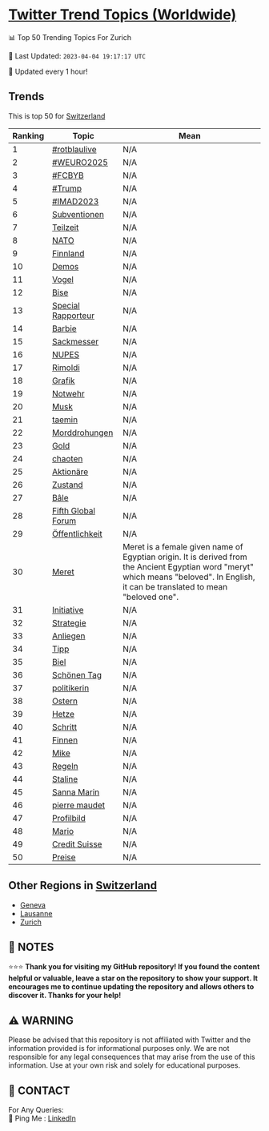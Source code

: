 [Twitter Trend Topics (Worldwide)](https://github.com/ErcinDedeoglu/Twitter-Trend-Topics)
==========


📊 Top 50 Trending Topics For Zurich

📆 Last Updated: `2023-04-04 19:17:17 UTC`

🔧 Updated every 1 hour!


## Trends

This is top 50 for [Switzerland](</Switzerland>)

| Ranking | Topic | Mean |
| ------- | ------------ | ------------ |
| 1 | [#rotblaulive](http://twitter.com/search?q=%23rotblaulive) | N/A |
| 2 | [#WEURO2025](http://twitter.com/search?q=%23WEURO2025) | N/A |
| 3 | [#FCBYB](http://twitter.com/search?q=%23FCBYB) | N/A |
| 4 | [#Trump](http://twitter.com/search?q=%23Trump) | N/A |
| 5 | [#IMAD2023](http://twitter.com/search?q=%23IMAD2023) | N/A |
| 6 | [Subventionen](http://twitter.com/search?q=Subventionen) | N/A |
| 7 | [Teilzeit](http://twitter.com/search?q=Teilzeit) | N/A |
| 8 | [NATO](http://twitter.com/search?q=NATO) | N/A |
| 9 | [Finnland](http://twitter.com/search?q=Finnland) | N/A |
| 10 | [Demos](http://twitter.com/search?q=Demos) | N/A |
| 11 | [Vogel](http://twitter.com/search?q=Vogel) | N/A |
| 12 | [Bise](http://twitter.com/search?q=Bise) | N/A |
| 13 | [Special Rapporteur](http://twitter.com/search?q=Special+Rapporteur) | N/A |
| 14 | [Barbie](http://twitter.com/search?q=Barbie) | N/A |
| 15 | [Sackmesser](http://twitter.com/search?q=Sackmesser) | N/A |
| 16 | [NUPES](http://twitter.com/search?q=NUPES) | N/A |
| 17 | [Rimoldi](http://twitter.com/search?q=Rimoldi) | N/A |
| 18 | [Grafik](http://twitter.com/search?q=Grafik) | N/A |
| 19 | [Notwehr](http://twitter.com/search?q=Notwehr) | N/A |
| 20 | [Musk](http://twitter.com/search?q=Musk) | N/A |
| 21 | [taemin](http://twitter.com/search?q=taemin) | N/A |
| 22 | [Morddrohungen](http://twitter.com/search?q=Morddrohungen) | N/A |
| 23 | [Gold](http://twitter.com/search?q=Gold) | N/A |
| 24 | [chaoten](http://twitter.com/search?q=chaoten) | N/A |
| 25 | [Aktionäre](http://twitter.com/search?q=Aktion%c3%a4re) | N/A |
| 26 | [Zustand](http://twitter.com/search?q=Zustand) | N/A |
| 27 | [Bâle](http://twitter.com/search?q=B%c3%a2le) | N/A |
| 28 | [Fifth Global Forum](http://twitter.com/search?q=Fifth+Global+Forum) | N/A |
| 29 | [Öffentlichkeit](http://twitter.com/search?q=%c3%96ffentlichkeit) | N/A |
| 30 | [Meret](http://twitter.com/search?q=Meret) | Meret is a female given name of Egyptian origin. It is derived from the Ancient Egyptian word "meryt" which means "beloved". In English, it can be translated to mean "beloved one". |
| 31 | [Initiative](http://twitter.com/search?q=Initiative) | N/A |
| 32 | [Strategie](http://twitter.com/search?q=Strategie) | N/A |
| 33 | [Anliegen](http://twitter.com/search?q=Anliegen) | N/A |
| 34 | [Tipp](http://twitter.com/search?q=Tipp) | N/A |
| 35 | [Biel](http://twitter.com/search?q=Biel) | N/A |
| 36 | [Schönen Tag](http://twitter.com/search?q=Sch%c3%b6nen+Tag) | N/A |
| 37 | [politikerin](http://twitter.com/search?q=politikerin) | N/A |
| 38 | [Ostern](http://twitter.com/search?q=Ostern) | N/A |
| 39 | [Hetze](http://twitter.com/search?q=Hetze) | N/A |
| 40 | [Schritt](http://twitter.com/search?q=Schritt) | N/A |
| 41 | [Finnen](http://twitter.com/search?q=Finnen) | N/A |
| 42 | [Mike](http://twitter.com/search?q=Mike) | N/A |
| 43 | [Regeln](http://twitter.com/search?q=Regeln) | N/A |
| 44 | [Staline](http://twitter.com/search?q=Staline) | N/A |
| 45 | [Sanna Marin](http://twitter.com/search?q=Sanna+Marin) | N/A |
| 46 | [pierre maudet](http://twitter.com/search?q=pierre+maudet) | N/A |
| 47 | [Profilbild](http://twitter.com/search?q=Profilbild) | N/A |
| 48 | [Mario](http://twitter.com/search?q=Mario) | N/A |
| 49 | [Credit Suisse](http://twitter.com/search?q=Credit+Suisse) | N/A |
| 50 | [Preise](http://twitter.com/search?q=Preise) | N/A |



## Other Regions in [Switzerland](</Switzerland>)

* [Geneva](</Switzerland/Geneva.md>)
* [Lausanne](</Switzerland/Lausanne.md>)
* [Zurich](</Switzerland/Zurich.md>)



## 📝 NOTES

⭐⭐⭐ **Thank you for visiting my GitHub repository! If you found the content helpful or valuable, leave a star on the repository to show your support. It encourages me to continue updating the repository and allows others to discover it. Thanks for your help!**


## ⚠️ WARNING

Please be advised that this repository is not affiliated with Twitter and the information provided is for informational purposes only. We are not responsible for any legal consequences that may arise from the use of this information. Use at your own risk and solely for educational purposes.


## 📨 CONTACT

 For Any Queries:  
            🏓 Ping Me : [LinkedIn](https://www.linkedin.com/in/ercindedeoglu/)
